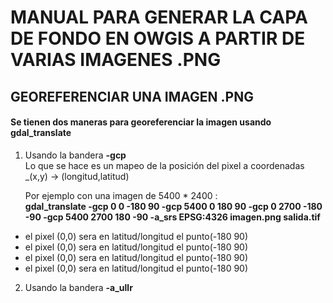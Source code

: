 # MANUAL PARA GENERAR LA CAPA DE FONDO EN OWGIS  A PARTIR DE VARIAS IMAGENES .PNG

## GEOREFERENCIAR UNA IMAGEN .PNG
#### Se tienen dos maneras para georeferenciar la imagen usando __gdal_translate__
1. Usando la bandera __-gcp__  
Lo que se hace es un mapeo de la posición del pixel a coordenadas _(x,y) -> (longitud,latitud)

   Por ejemplo con una imagen de 5400 * 2400 :  
__gdal_translate -gcp 0 0 -180 90 -gcp 5400 0 180 90 -gcp 0 2700 -180 -90 -gcp 5400 2700 180 -90 -a_srs EPSG:4326 imagen.png salida.tif__  
 * el pixel (0,0) sera en latitud/longitud el punto(-180 90)
 * el pixel (0,0) sera en latitud/longitud el punto(-180 90)
 * el pixel (0,0) sera en latitud/longitud el punto(-180 90)
 * el pixel (0,0) sera en latitud/longitud el punto(-180 90)
2. Usando la bandera __-a_ullr__ 
